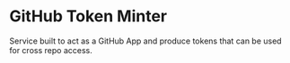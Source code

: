 # GitHub Token Minter

Service built to act as a GitHub App and produce tokens that can be used for cross repo access.
